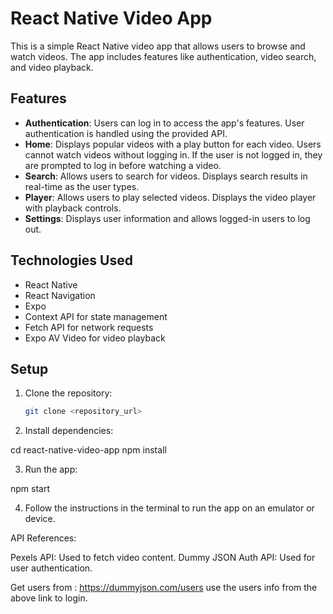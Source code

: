 # React Native Video App

This is a simple React Native video app that allows users to browse and watch videos. The app includes features like authentication, video search, and video playback.

## Features

- **Authentication**: Users can log in to access the app's features. User authentication is handled using the provided API.
- **Home**: Displays popular videos with a play button for each video. Users cannot watch videos without logging in. If the user is not logged in, they are prompted to log in before watching a video.
- **Search**: Allows users to search for videos. Displays search results in real-time as the user types.
- **Player**: Allows users to play selected videos. Displays the video player with playback controls.
- **Settings**: Displays user information and allows logged-in users to log out.

## Technologies Used

- React Native
- React Navigation
- Expo
- Context API for state management
- Fetch API for network requests
- Expo AV Video for video playback

## Setup

1. Clone the repository:

   ```bash
   git clone <repository_url>

2. Install dependencies:

cd react-native-video-app
npm install

3. Run the app:

npm start

4. Follow the instructions in the terminal to run the app on an emulator or device.

API References:

Pexels API: Used to fetch video content.
Dummy JSON Auth API: Used for user authentication.

Get users from : https://dummyjson.com/users
use the users info from the above link to login.
